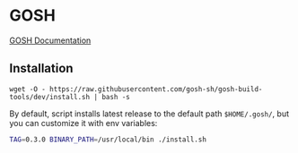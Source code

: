 # GOSH

[GOSH Documentation](https://docs.gosh.sh/)

## Installation

```
wget -O - https://raw.githubusercontent.com/gosh-sh/gosh-build-tools/dev/install.sh | bash -s
```

By default, script installs latest release to the default path `$HOME/.gosh/`, but you can customize it with env variables:

```bash
TAG=0.3.0 BINARY_PATH=/usr/local/bin ./install.sh
```
